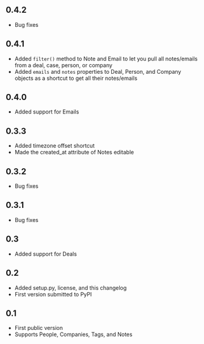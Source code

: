 0.4.2
---
* Bug fixes


0.4.1
---
* Added `filter()` method to Note and Email to let you pull all notes/emails from a deal, case, person, or company
* Added `emails` and `notes` properties to Deal, Person, and Company objects as a shortcut to get all their notes/emails


0.4.0
---
* Added support for Emails


0.3.3
---
* Added timezone offset shortcut
* Made the created_at attribute of Notes editable


0.3.2
---
* Bug fixes


0.3.1
---
* Bug fixes


0.3
---
* Added support for Deals


0.2
---
* Added setup.py, license, and this changelog
* First version submitted to PyPI

0.1
---
* First public version
* Supports People, Companies, Tags, and Notes